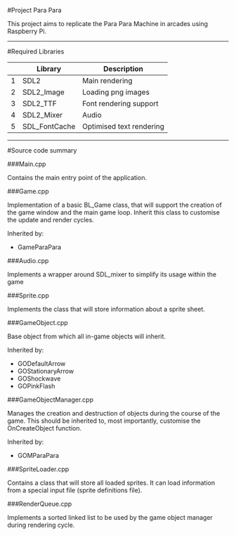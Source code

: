 #Project Para Para

This project aims to replicate the Para Para Machine
in arcades using Raspberry Pi.

---

#Required Libraries

|   |Library            |Description                     |
|---|-------------------|--------------------------------|
|1  |SDL2               |Main rendering                  |
|2  |SDL2_Image         |Loading png images              |
|3  |SDL2_TTF           |Font rendering support          |
|4  |SDL2_Mixer         |Audio                           |
|5  |SDL_FontCache      |Optimised text rendering        |

---

#Source code summary

###Main.cpp

Contains the main entry point of the application.

###Game.cpp

Implementation of a basic BL_Game class, that
will support the creation of the game window
and the main game loop.
Inherit this class to customise the update
and render cycles.

Inherited by:
* GameParaPara

###Audio.cpp

Implements a wrapper around SDL_mixer to simplify 
its usage within the game

###Sprite.cpp

Implements the class that will store information
about a sprite sheet.

###GameObject.cpp

Base object from which all in-game objects will
inherit.

Inherited by:
* GODefaultArrow
* GOStationaryArrow
* GOShockwave
* GOPinkFlash

###GameObjectManager.cpp

Manages the creation and destruction of objects
during the course of the game.
This should be inherited to, most importantly,
customise the OnCreateObject function.

Inherited by:
* GOMParaPara

###SpriteLoader.cpp

Contains a class that will store all loaded
sprites. It can load information from a special
input file (sprite definitions file).

###RenderQueue.cpp

Implements a sorted linked list to be used by the
game object manager during rendering cycle.
